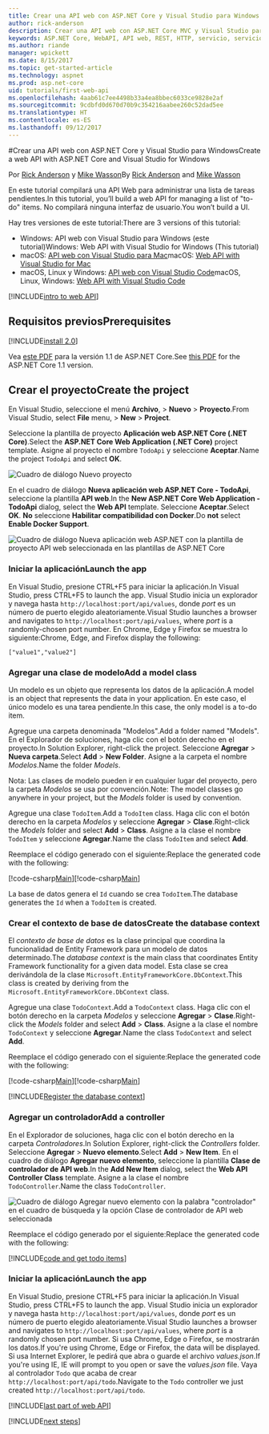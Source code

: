 ```yaml
---
title: Crear una API web con ASP.NET Core y Visual Studio para Windows
author: rick-anderson
description: Crear una API web con ASP.NET Core MVC y Visual Studio para Windows
keywords: ASP.NET Core, WebAPI, API web, REST, HTTP, servicio, servicio HTTP
ms.author: riande
manager: wpickett
ms.date: 8/15/2017
ms.topic: get-started-article
ms.technology: aspnet
ms.prod: asp.net-core
uid: tutorials/first-web-api
ms.openlocfilehash: 4aab61c7ee4498b33a4ea8bbec6033ce9828e2af
ms.sourcegitcommit: 9cdbfd0d670d70b9c354216aabee260c52dad5ee
ms.translationtype: HT
ms.contentlocale: es-ES
ms.lasthandoff: 09/12/2017
---
```

#<a name="create-a-web-api-with-aspnet-core-and-visual-studio-for-windows"></a><span data-ttu-id="88b92-104">Crear una API web con ASP.NET Core y Visual Studio para Windows</span><span class="sxs-lookup"><span data-stu-id="88b92-104">Create a web API with ASP.NET Core and Visual Studio for Windows</span></span>

<span data-ttu-id="88b92-105">Por [Rick Anderson](https://twitter.com/RickAndMSFT) y [Mike Wasson](https://github.com/mikewasson)</span><span class="sxs-lookup"><span data-stu-id="88b92-105">By [Rick Anderson](https://twitter.com/RickAndMSFT) and [Mike Wasson](https://github.com/mikewasson)</span></span>

<span data-ttu-id="88b92-106">En este tutorial compilará una API Web para administrar una lista de tareas pendientes.</span><span class="sxs-lookup"><span data-stu-id="88b92-106">In this tutorial, you’ll build a web API for managing a list of "to-do" items.</span></span> <span data-ttu-id="88b92-107">No compilará ninguna interfaz de usuario.</span><span class="sxs-lookup"><span data-stu-id="88b92-107">You won’t build a UI.</span></span>

<span data-ttu-id="88b92-108">Hay tres versiones de este tutorial:</span><span class="sxs-lookup"><span data-stu-id="88b92-108">There are 3 versions of this tutorial:</span></span>

* <span data-ttu-id="88b92-109">Windows: API web con Visual Studio para Windows (este tutorial)</span><span class="sxs-lookup"><span data-stu-id="88b92-109">Windows: Web API with Visual Studio for Windows (This tutorial)</span></span>
* <span data-ttu-id="88b92-110">macOS: [API web con Visual Studio para Mac](xref:tutorials/first-web-api-mac)</span><span class="sxs-lookup"><span data-stu-id="88b92-110">macOS: [Web API with Visual Studio for Mac](xref:tutorials/first-web-api-mac)</span></span>
* <span data-ttu-id="88b92-111">macOS, Linux y Windows: [API web con Visual Studio Code](xref:tutorials/web-api-vsc)</span><span class="sxs-lookup"><span data-stu-id="88b92-111">macOS, Linux, Windows: [Web API with Visual Studio Code](xref:tutorials/web-api-vsc)</span></span>

<!-- WARNING: The code AND images in this doc are used by uid: tutorials/web-api-vsc, tutorials/first-web-api-mac and tutorials/first-web-api. If you change any code/images in this tutorial, update uid: tutorials/web-api-vsc -->

[!INCLUDE[intro to web API](../includes/webApi/intro.md)]

## <a name="prerequisites"></a><span data-ttu-id="88b92-112">Requisitos previos</span><span class="sxs-lookup"><span data-stu-id="88b92-112">Prerequisites</span></span>

[!INCLUDE[install 2.0](../includes/install2.0.md)]

<span data-ttu-id="88b92-113">Vea [este PDF](https://github.com/aspnet/Docs/blob/master/aspnetcore/tutorials/first-web-api/_static/_webAPI.pdf) para la versión 1.1 de ASP.NET Core.</span><span class="sxs-lookup"><span data-stu-id="88b92-113">See [this PDF](https://github.com/aspnet/Docs/blob/master/aspnetcore/tutorials/first-web-api/_static/_webAPI.pdf) for the ASP.NET Core 1.1 version.</span></span>

## <a name="create-the-project"></a><span data-ttu-id="88b92-114">Crear el proyecto</span><span class="sxs-lookup"><span data-stu-id="88b92-114">Create the project</span></span>

<span data-ttu-id="88b92-115">En Visual Studio, seleccione el menú **Archivo**, > **Nuevo** > **Proyecto**.</span><span class="sxs-lookup"><span data-stu-id="88b92-115">From Visual Studio, select **File** menu, > **New** > **Project**.</span></span>

<span data-ttu-id="88b92-116">Seleccione la plantilla de proyecto **Aplicación web ASP.NET Core (.NET Core)**.</span><span class="sxs-lookup"><span data-stu-id="88b92-116">Select the **ASP.NET Core Web Application (.NET Core)** project template.</span></span> <span data-ttu-id="88b92-117">Asigne al proyecto el nombre `TodoApi` y seleccione **Aceptar**.</span><span class="sxs-lookup"><span data-stu-id="88b92-117">Name the project `TodoApi` and select **OK**.</span></span>

![Cuadro de diálogo Nuevo proyecto](first-web-api/_static/new-project.png)

<span data-ttu-id="88b92-119">En el cuadro de diálogo **Nueva aplicación web ASP.NET Core - TodoApi**, seleccione la plantilla **API web**.</span><span class="sxs-lookup"><span data-stu-id="88b92-119">In the **New ASP.NET Core Web Application - TodoApi** dialog, select the **Web API** template.</span></span> <span data-ttu-id="88b92-120">Seleccione **Aceptar**.</span><span class="sxs-lookup"><span data-stu-id="88b92-120">Select **OK**.</span></span> <span data-ttu-id="88b92-121">**No** seleccione **Habilitar compatibilidad con Docker**.</span><span class="sxs-lookup"><span data-stu-id="88b92-121">Do **not** select **Enable Docker Support**.</span></span>

![Cuadro de diálogo Nueva aplicación web ASP.NET con la plantilla de proyecto API web seleccionada en las plantillas de ASP.NET Core](first-web-api/_static/web-api-project.png)

### <a name="launch-the-app"></a><span data-ttu-id="88b92-123">Iniciar la aplicación</span><span class="sxs-lookup"><span data-stu-id="88b92-123">Launch the app</span></span>

<span data-ttu-id="88b92-124">En Visual Studio, presione CTRL+F5 para iniciar la aplicación.</span><span class="sxs-lookup"><span data-stu-id="88b92-124">In Visual Studio, press CTRL+F5 to launch the app.</span></span> <span data-ttu-id="88b92-125">Visual Studio inicia un explorador y navega hasta `http://localhost:port/api/values`, donde *port* es un número de puerto elegido aleatoriamente.</span><span class="sxs-lookup"><span data-stu-id="88b92-125">Visual Studio launches a browser and navigates to `http://localhost:port/api/values`, where *port* is a randomly-chosen port number.</span></span> <span data-ttu-id="88b92-126">En Chrome, Edge y Firefox se muestra lo siguiente:</span><span class="sxs-lookup"><span data-stu-id="88b92-126">Chrome, Edge, and Firefox display the following:</span></span>

```
["value1","value2"]
``` 

### <a name="add-a-model-class"></a><span data-ttu-id="88b92-127">Agregar una clase de modelo</span><span class="sxs-lookup"><span data-stu-id="88b92-127">Add a model class</span></span>

<span data-ttu-id="88b92-128">Un modelo es un objeto que representa los datos de la aplicación.</span><span class="sxs-lookup"><span data-stu-id="88b92-128">A model is an object that represents the data in your application.</span></span> <span data-ttu-id="88b92-129">En este caso, el único modelo es una tarea pendiente.</span><span class="sxs-lookup"><span data-stu-id="88b92-129">In this case, the only model is a to-do item.</span></span>

<span data-ttu-id="88b92-130">Agregue una carpeta denominada "Modelos".</span><span class="sxs-lookup"><span data-stu-id="88b92-130">Add a folder named "Models".</span></span> <span data-ttu-id="88b92-131">En el Explorador de soluciones, haga clic con el botón derecho en el proyecto.</span><span class="sxs-lookup"><span data-stu-id="88b92-131">In Solution Explorer, right-click the project.</span></span> <span data-ttu-id="88b92-132">Seleccione **Agregar** > **Nueva carpeta**.</span><span class="sxs-lookup"><span data-stu-id="88b92-132">Select **Add** > **New Folder**.</span></span> <span data-ttu-id="88b92-133">Asigne a la carpeta el nombre *Modelos*.</span><span class="sxs-lookup"><span data-stu-id="88b92-133">Name the folder *Models*.</span></span>

<span data-ttu-id="88b92-134">Nota: Las clases de modelo pueden ir en cualquier lugar del proyecto, pero la carpeta *Modelos* se usa por convención.</span><span class="sxs-lookup"><span data-stu-id="88b92-134">Note: The model classes go anywhere in your project, but the *Models* folder is used by convention.</span></span>

<span data-ttu-id="88b92-135">Agregue una clase `TodoItem`.</span><span class="sxs-lookup"><span data-stu-id="88b92-135">Add a `TodoItem` class.</span></span> <span data-ttu-id="88b92-136">Haga clic con el botón derecho en la carpeta *Modelos* y seleccione **Agregar** > **Clase**.</span><span class="sxs-lookup"><span data-stu-id="88b92-136">Right-click the *Models* folder and select **Add** > **Class**.</span></span> <span data-ttu-id="88b92-137">Asigne a la clase el nombre `TodoItem` y seleccione **Agregar**.</span><span class="sxs-lookup"><span data-stu-id="88b92-137">Name the class `TodoItem` and select **Add**.</span></span>

<span data-ttu-id="88b92-138">Reemplace el código generado con el siguiente:</span><span class="sxs-lookup"><span data-stu-id="88b92-138">Replace the generated code with the following:</span></span>

<span data-ttu-id="88b92-139">[!code-csharp[Main](first-web-api/sample/TodoApi/Models/TodoItem.cs)]</span><span class="sxs-lookup"><span data-stu-id="88b92-139">[!code-csharp[Main](first-web-api/sample/TodoApi/Models/TodoItem.cs)]</span></span>

<span data-ttu-id="88b92-140">La base de datos genera el `Id` cuando se crea `TodoItem`.</span><span class="sxs-lookup"><span data-stu-id="88b92-140">The database generates the `Id` when a `TodoItem` is created.</span></span>

### <a name="create-the-database-context"></a><span data-ttu-id="88b92-141">Crear el contexto de base de datos</span><span class="sxs-lookup"><span data-stu-id="88b92-141">Create the database context</span></span>

<span data-ttu-id="88b92-142">El *contexto de base de datos* es la clase principal que coordina la funcionalidad de Entity Framework para un modelo de datos determinado.</span><span class="sxs-lookup"><span data-stu-id="88b92-142">The *database context* is the main class that coordinates Entity Framework functionality for a given data model.</span></span> <span data-ttu-id="88b92-143">Esta clase se crea derivándola de la clase `Microsoft.EntityFrameworkCore.DbContext`.</span><span class="sxs-lookup"><span data-stu-id="88b92-143">This class is created by deriving from the `Microsoft.EntityFrameworkCore.DbContext` class.</span></span>

<span data-ttu-id="88b92-144">Agregue una clase `TodoContext`.</span><span class="sxs-lookup"><span data-stu-id="88b92-144">Add a `TodoContext` class.</span></span> <span data-ttu-id="88b92-145">Haga clic con el botón derecho en la carpeta *Modelos* y seleccione **Agregar** > **Clase**.</span><span class="sxs-lookup"><span data-stu-id="88b92-145">Right-click the *Models* folder and select **Add** > **Class**.</span></span> <span data-ttu-id="88b92-146">Asigne a la clase el nombre `TodoContext` y seleccione **Agregar**.</span><span class="sxs-lookup"><span data-stu-id="88b92-146">Name the class `TodoContext` and select **Add**.</span></span>

<span data-ttu-id="88b92-147">Reemplace el código generado con el siguiente:</span><span class="sxs-lookup"><span data-stu-id="88b92-147">Replace the generated code with the following:</span></span>

<span data-ttu-id="88b92-148">[!code-csharp[Main](first-web-api/sample/TodoApi/Models/TodoContext.cs)]</span><span class="sxs-lookup"><span data-stu-id="88b92-148">[!code-csharp[Main](first-web-api/sample/TodoApi/Models/TodoContext.cs)]</span></span>

[!INCLUDE[Register the database context](../includes/webApi/register_dbContext.md)]

### <a name="add-a-controller"></a><span data-ttu-id="88b92-149">Agregar un controlador</span><span class="sxs-lookup"><span data-stu-id="88b92-149">Add a controller</span></span>

<span data-ttu-id="88b92-150">En el Explorador de soluciones, haga clic con el botón derecho en la carpeta *Controladores*.</span><span class="sxs-lookup"><span data-stu-id="88b92-150">In Solution Explorer, right-click the *Controllers* folder.</span></span> <span data-ttu-id="88b92-151">Seleccione **Agregar** > **Nuevo elemento**.</span><span class="sxs-lookup"><span data-stu-id="88b92-151">Select **Add** > **New Item**.</span></span> <span data-ttu-id="88b92-152">En el cuadro de diálogo **Agregar nuevo elemento**, seleccione la plantilla **Clase de controlador de API web**.</span><span class="sxs-lookup"><span data-stu-id="88b92-152">In the **Add New Item** dialog, select the **Web  API Controller Class** template.</span></span> <span data-ttu-id="88b92-153">Asigne a la clase el nombre `TodoController`.</span><span class="sxs-lookup"><span data-stu-id="88b92-153">Name the class `TodoController`.</span></span>

![Cuadro de diálogo Agregar nuevo elemento con la palabra "controlador" en el cuadro de búsqueda y la opción Clase de controlador de API web seleccionada](first-web-api/_static/new_controller.png)

<span data-ttu-id="88b92-155">Reemplace el código generado por el siguiente:</span><span class="sxs-lookup"><span data-stu-id="88b92-155">Replace the generated code with the following:</span></span>

[!INCLUDE[code and get todo items](../includes/webApi/getTodoItems.md)]
  
### <a name="launch-the-app"></a><span data-ttu-id="88b92-156">Iniciar la aplicación</span><span class="sxs-lookup"><span data-stu-id="88b92-156">Launch the app</span></span>

<span data-ttu-id="88b92-157">En Visual Studio, presione CTRL+F5 para iniciar la aplicación.</span><span class="sxs-lookup"><span data-stu-id="88b92-157">In Visual Studio, press CTRL+F5 to launch the app.</span></span> <span data-ttu-id="88b92-158">Visual Studio inicia un explorador y navega hasta `http://localhost:port/api/values`, donde *port* es un número de puerto elegido aleatoriamente.</span><span class="sxs-lookup"><span data-stu-id="88b92-158">Visual Studio launches a browser and navigates to `http://localhost:port/api/values`, where *port* is a randomly chosen port number.</span></span> <span data-ttu-id="88b92-159">Si usa Chrome, Edge o Firefox, se mostrarán los datos.</span><span class="sxs-lookup"><span data-stu-id="88b92-159">If you're using Chrome, Edge or Firefox, the data will be displayed.</span></span> <span data-ttu-id="88b92-160">Si usa Internet Explorer, le pedirá que abra o guarde el archivo *values.json*.</span><span class="sxs-lookup"><span data-stu-id="88b92-160">If you're using IE, IE will prompt to you open or save the *values.json* file.</span></span> <span data-ttu-id="88b92-161">Vaya al controlador `Todo` que acaba de crear `http://localhost:port/api/todo`.</span><span class="sxs-lookup"><span data-stu-id="88b92-161">Navigate to the `Todo` controller we just created `http://localhost:port/api/todo`.</span></span>

[!INCLUDE[last part of web API](../includes/webApi/end.md)]

[!INCLUDE[next steps](../includes/webApi/next.md)]

